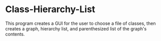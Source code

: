 # Class-Hierarchy-List
This program creates a GUI for the user to choose a file of classes, then creates a graph, hierarchy list, and parenthesized list of the graph's contents.
